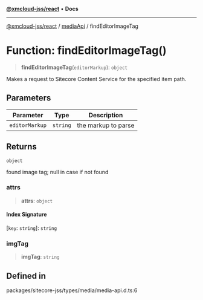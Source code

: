 [**@xmcloud-jss/react**](../../../README.md) • **Docs**

***

[@xmcloud-jss/react](../../../README.md) / [mediaApi](../README.md) / findEditorImageTag

# Function: findEditorImageTag()

> **findEditorImageTag**(`editorMarkup`): `object`

Makes a request to Sitecore Content Service for the specified item path.

## Parameters

| Parameter | Type | Description |
| ------ | ------ | ------ |
| `editorMarkup` | `string` | the markup to parse |

## Returns

`object`

found image tag; null in case if not found

### attrs

> **attrs**: `object`

#### Index Signature

 \[`key`: `string`\]: `string`

### imgTag

> **imgTag**: `string`

## Defined in

packages/sitecore-jss/types/media/media-api.d.ts:6
